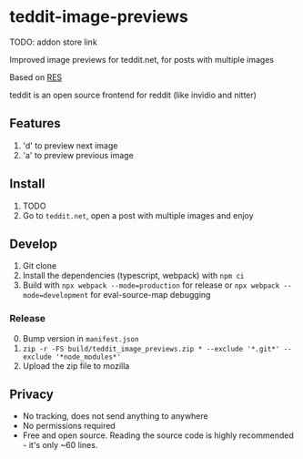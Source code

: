 # teddit-image-previews

TODO: addon store link

Improved image previews for teddit.net, for posts with multiple images

Based on [RES](https://github.com/honestbleeps/Reddit-Enhancement-Suite)

teddit is an open source frontend for reddit (like invidio and nitter)

## Features
1. 'd' to preview next image
2. 'a' to preview previous image

## Install

1. TODO
2. Go to `teddit.net`, open a post with multiple images and enjoy

## Develop
1. Git clone
2. Install the dependencies (typescript, webpack) with `npm ci`
3. Build with `npx webpack --mode=production` for release or `npx webpack --mode=development` for eval-source-map debugging

### Release
0. Bump version in `manifest.json`
1. `zip -r -FS build/teddit_image_previews.zip * --exclude '*.git*' --exclude '*node_modules*'`
2. Upload the zip file to mozilla

## Privacy

- No tracking, does not send anything to anywhere
- No permissions required
- Free and open source. Reading the source code is highly recommended - it's only ~60 lines.
